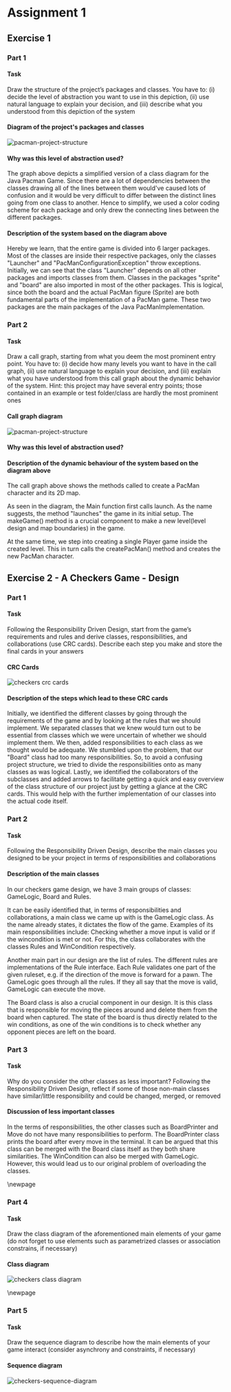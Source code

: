 # Assignment 1

## Exercise 1

### Part 1

#### Task
Draw the structure of the project’s packages and classes.
You have to: (i) decide the level of abstraction you want to use in this
depiction, (ii) use natural language to explain your decision,
and (iii) describe what you understood from this depiction of the system

#### Diagram of the project's packages and classes

![pacman-project-structure](exercise1/pacman-project-structure.svg)

#### Why was this level of abstraction used?

The graph above depicts a simplified version of a class diagram for the Java Pacman Game. Since there 
are a lot of dependencies between the classes drawing all of the lines between them would've caused lots of confusion
and it would be very difficult to differ between the distinct lines going from one class to another.
Hence to simplify, we used a color coding scheme for each package and only drew the connecting lines between the 
different packages. 

#### Description of the system based on the diagram above

Hereby we learn, that the entire game is divided into 6 larger packages. Most of the classes are inside their respective
packages, only the classes "Launcher" and "PacManConfigurationException" throw exceptions. Initially, we can see that
the class "Launcher" depends on all other packages and imports classes from them. Classes in the packages 
"sprite" and "board" are also imported in most of the other packages. This is logical, since both the board and the 
actual PacMan figure (Sprite) are both fundamental parts of the implementation of a PacMan game. These two packages are 
the main packages of the Java PacManImplementation.

### Part 2

#### Task

Draw a call graph, starting from what you deem the most prominent entry point. You have to: (i)
decide how many levels you want to have in the call graph, (ii) use natural language to explain your
decision, and (iii) explain what you have understood from this call graph about the dynamic behavior
of the system. Hint: this project may have several entry points; those contained in an example or test
folder/class are hardly the most prominent ones

#### Call graph diagram

![pacman-project-structure](exercise1/pacman-project-callgraph.svg)

#### Why was this level of abstraction used?

#### Description of the dynamic behaviour of the system based on the diagram above

The call graph above shows the methods called
to create a PacMan character and its 2D map.

As seen in the diagram, the Main function first calls launch.
As the name suggests, the method "launches" the game in its initial setup.
The makeGame() method is a crucial component to make a
new level(level design and map boundaries) in the game.

At the same time, we step into creating a single Player game inside the created level.
This in turn calls the createPacMan() method and creates the new PacMan character.

## Exercise 2 - A Checkers Game - Design

### Part 1

#### Task
Following the Responsibility Driven Design, start from the game’s requirements and rules and derive
classes, responsibilities, and collaborations (use CRC cards). Describe each step you make and store
the final cards in your answers

#### CRC Cards

![checkers crc cards](./exercise2/checkers-crc.svg)

#### Description of the steps which lead to these CRC cards

Initially, we identified the different classes by going through the requirements of the game and by 
looking at the rules that we should implement. We separated classes that we knew would turn out to 
be essential from classes which we were uncertain of whether we should implement them. We then, added 
responsibilities to each class as we thought would be adequate. We stumbled upon the problem, that our
"Board" class had too many responsibilities. So, to avoid a confusing project structure, we tried to 
divide the responsibilities onto as many classes as was logical. Lastly, we identified the collaborators 
of the subclasses and added arrows to facilitate getting a quick and easy overview of the class structure 
of our project just by getting a glance at the CRC cards. This would help with the further implementation 
of our classes into the actual code itself.

### Part 2

#### Task
Following the Responsibility Driven Design, describe the main classes you designed to be your
project in terms of responsibilities and collaborations

#### Description of the main classes
In our checkers game design, we have 3 main groups of classes: GameLogic, Board and Rules.

It can be easily identified that, in terms of responsibilities and collaborations, a main 
class we came up with is the GameLogic class. As the name already states, it dictates the 
flow of the game. Examples of its main responsibilities include: Checking whether a move input is valid or if the 
wincondition is met or not. For this, the class collaborates 
with the classes Rules and WinCondition respectively.

Another main part in our design are the list of rules. The different rules are implementations of the Rule interface.
Each Rule validates one part of the given ruleset, e.g. if the direction of the move is forward for a pawn.
The GameLogic goes through all the rules. If they all say that the move is valid, GameLogic
can execute the move.

The Board class is also a crucial component in our design. It is this class that is responsible for moving the 
pieces around and delete them from the board when captured. The state of the board is thus directly related to 
the win conditions, as one of the win conditions is to check whether any opponent pieces are left on the board.  

### Part 3

#### Task
Why do you consider the other classes as less important? Following the Responsibility Driven Design,
reflect if some of those non-main classes have similar/little responsibility and could be changed,
merged, or removed

#### Discussion of less important classes
In the terms of responsibilities, the other classes such as BoardPrinter and Move do not have many responsibilities 
to perform. The BoardPrinter class prints the board after every move in the terminal. It can be argued that 
this class can be merged with the Board class itself as they both share similarities. The WinCondition can also
be merged with GameLogic. However, this would lead us to our original problem of overloading the classes.

\newpage

### Part 4

#### Task
Draw the class diagram of the aforementioned main elements of your game (do not forget to use
elements such as parametrized classes or association constrains, if necessary)

#### Class diagram

![checkers class diagram](exercise2/Class%20Diagramm%20Checkers.svg)

\newpage

### Part 5

#### Task
Draw the sequence diagram to describe how the main elements of your game interact (consider
asynchrony and constraints, if necessary)

#### Sequence diagram

![checkers-sequence-diagram](exercise2/Sequence-Diagram-Checkers.svg)

